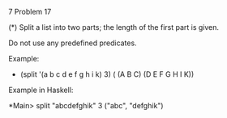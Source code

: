  7 Problem 17

(*) Split a list into two parts; the length of the first part is given.

Do not use any predefined predicates.

Example:

* (split '(a b c d e f g h i k) 3)
( (A B C) (D E F G H I K))

Example in Haskell:

*Main> split "abcdefghik" 3
("abc", "defghik")
